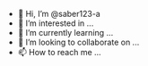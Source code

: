 - 👋 Hi, I’m @saber123-a
- 👀 I’m interested in ...
- 🌱 I’m currently learning ...
- 💞️ I’m looking to collaborate on ...
- 📫 How to reach me ...

<!---
saber123-a/saber123-a is a ✨ special ✨ repository because its `README.md` (this file) appears on your GitHub profile.
You can click the Preview link to take a look at your changes.
--->
